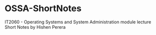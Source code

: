# OSSA-ShortNotes
IT2060 - Operating Systems and System Administration module lecture Short Notes by Hishen Perera
